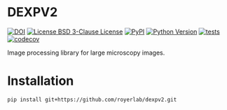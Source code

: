 # DEXPV2

[![DOI](https://zenodo.org/badge/626141936.svg)](https://zenodo.org/doi/10.5281/zenodo.13761266)
[![License BSD 3-Clause License](https://img.shields.io/pypi/l/dexpv2.svg?color=green)](https://github.com/royerlab/dexpv2/raw/main/LICENSE)
[![PyPI](https://img.shields.io/pypi/v/dexpv2.svg?color=green)](https://pypi.org/project/dexpv2)
[![Python Version](https://img.shields.io/pypi/pyversions/dexpv2.svg?color=green)](https://python.org)
[![tests](https://github.com/royerlab/dexpv2/workflows/tests/badge.svg)](https://github.com/royerlab/dexpv2/actions)
[![codecov](https://codecov.io/gh/royerlab/dexpv2/branch/main/graph/badge.svg)](https://codecov.io/gh/royerlab/dexpv2)


Image processing library for large microscopy images.

# Installation

```
pip install git+https://github.com/royerlab/dexpv2.git
```

